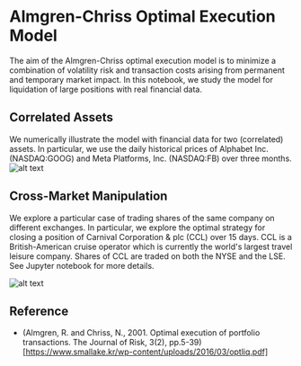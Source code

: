 # Almgren-Chriss Optimal Execution Model

The aim of the Almgren-Chriss optimal execution model is to minimize a combination of volatility risk and transaction costs arising from permanent and temporary market impact. In this notebook, we study the model for liquidation of large positions with real financial data.

## Correlated Assets
We numerically illustrate the model with financial data for two (correlated) assets. In particular, we use the daily historical prices of Alphabet Inc. (NASDAQ:GOOG) and Meta Platforms, Inc. (NASDAQ:FB) over three months.
![alt text](http://url/to/img.png)

## Cross-Market Manipulation
We explore a particular case of trading shares of the same company on different exchanges. In particular, we explore the optimal strategy for closing a position of Carnival Corporation & plc (CCL) over 15 days. CCL is a British-American cruise operator which is currently the world's largest travel leisure company. Shares of CCL are traded on both the NYSE and the LSE. See Jupyter notebook for more details.

![alt text](http://url/to/img.png)
## Reference
- (Almgren, R. and Chriss, N., 2001. Optimal execution of portfolio transactions. The Journal of Risk, 3(2), pp.5-39)[https://www.smallake.kr/wp-content/uploads/2016/03/optliq.pdf]
